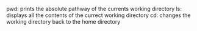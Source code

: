 pwd: prints the absolute pathway of the currents working directory
ls: displays all the contents of the currect working directory
cd: changes the working directory back to the home directory
